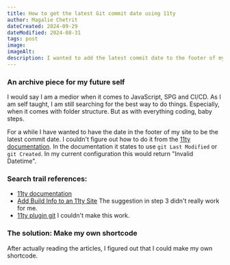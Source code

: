 ```yaml
---
title: How to get the latest Git commit date using 11ty
author: Magalie Chetrit
dateCreated: 2024-09-29
dateModified: 2024-08-31
tags: post
image:
imageAlt:
description: I wanted to add the latest commit date to the footer of my site. Here's how I did it.
---
```

### An archive piece for my future self

I would say I am a medior when it comes to JavaScript, SPG and CI/CD. As I am self taught, I am still searching for the best way to do things. Especially, when it comes with folder structure. But as with everything coding, baby steps.

For a while I have wanted to have the date in the footer of my site to be the latest commit date. I couldn't figure out how to do it from the [11ty documentation](https://www.11ty.dev/docs/dates/). In the documentation it states to use `git Last Modified` or `git Created`. In my current configuration this would return "Invalid Datetime".

### Search trail references:
- [11ty documentation](https://www.11ty.dev/docs/dates/)
- [Add Build Info to an 11ty Site](https://www.aleksandrhovhannisyan.com/blog/eleventy-build-info/) The suggestion in step 3 didn't really work for me.
- [11ty plugin git](https://www.npmjs.com/package/eleventy-plugin-git) I couldn't make this work.

### The solution: Make my own shortcode
After actually reading the articles, I figured out that I could make my own shortcode.
<script src="https://gist.github.com/BluePraise/c4e4897c47a11e1ed8aa8a935defa7f4.js"></script>